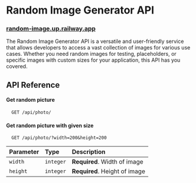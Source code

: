 
# Random Image Generator API

### [random-image.up.railway.app](https://radom-image.up.railway.app/) 
The Random Image Generator API is a versatile and user-friendly service that allows developers to access a vast collection of images for various use cases. Whether you need random images for testing, placeholders, or specific images with custom sizes for your application, this API has you covered.


## API Reference

#### Get random picture

```http
  GET /api/photo/
```


#### Get random picture with given size

```http
  GET /api/photo/?width=200&height=200
```

| Parameter | Type     | Description                       |
| :-------- | :------- | :-------------------------------- |
| `width`      | `integer` | **Required**. Width of image |
| `height`      | `integer` | **Required**. Height of image |


